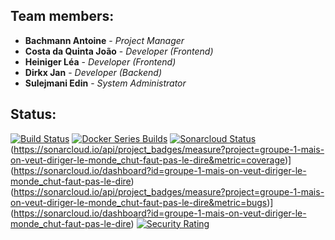 ## Team members:

* **Bachmann Antoine** - *Project Manager*
* **Costa da Quinta João** - *Developer (Frontend)*
* **Heiniger Léa** - *Developer (Frontend)*
* **Dirkx Jan** - *Developer (Backend)*
* **Sulejmani Edin** - *System Administrator*

##
##
##

## Status:


[![Build Status](https://travis-ci.org/TechPrimers/travis-ci-example.svg?branch=master)](https://github.com/groupe-1-mais-on-veut-diriger-le-monde/chut-faut-pas-le-dire) [![Docker Series Builds](https://github.com/groupe-1-mais-on-veut-diriger-le-monde/chut-faut-pas-le-dire/actions/workflows/docker.yml/badge.svg)](https://github.com/groupe-1-mais-on-veut-diriger-le-monde/chut-faut-pas-le-dire/actions/workflows/docker.yml) [![Sonarcloud Status](https://sonarcloud.io/api/project_badges/measure?project=groupe-1-mais-on-veut-diriger-le-monde_chut-faut-pas-le-dire&metric=alert_status)](https://sonarcloud.io/dashboard?id=groupe-1-mais-on-veut-diriger-le-monde_chut-faut-pas-le-dire) (https://sonarcloud.io/api/project_badges/measure?project=groupe-1-mais-on-veut-diriger-le-monde_chut-faut-pas-le-dire&metric=coverage)] (https://sonarcloud.io/dashboard?id=groupe-1-mais-on-veut-diriger-le-monde_chut-faut-pas-le-dire) (https://sonarcloud.io/api/project_badges/measure?project=groupe-1-mais-on-veut-diriger-le-monde_chut-faut-pas-le-dire&metric=bugs)](https://sonarcloud.io/dashboard?id=groupe-1-mais-on-veut-diriger-le-monde_chut-faut-pas-le-dire) [![Security Rating](https://sonarcloud.io/api/project_badges/measure?project=groupe-1-mais-on-veut-diriger-le-monde_chut-faut-pas-le-dire&metric=security_rating)](https://sonarcloud.io/dashboard?id=groupe-1-mais-on-veut-diriger-le-monde_chut-faut-pas-le-dire)

